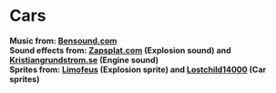 # Cars

**Music from: [Bensound.com](https://www.bensound.com/)**  
**Sound effects from: [Zapsplat.com](https://www.zapsplat.com/) (Explosion sound) and [Kristiangrundstrom.se](https://www.kristiangrundstrom.se/engines/) (Engine sound)**  
**Sprites from: [Limofeus](https://limofeus.itch.io/pixel-simulations) (Explosion sprite) and [Lostchild14000](https://www.deviantart.com/lostchild14000/art/Car-Sprite-Sheet-654708133) (Car sprites)**  

